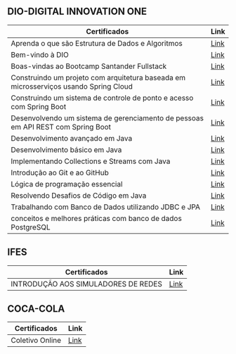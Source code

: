 ## DIO-DIGITAL INNOVATION ONE

| Certificados | Link |
| --- | --- |
| Aprenda o que são Estrutura de Dados e Algoritmos |[Link](https://github.com/joaojsrbr/Certificados/blob/master/DIO/Aprenda%20o%20que%20são%20Estrutura%20de%20Dados%20e%20Algoritmos.pdf)|
| Bem-vindo à DIO |[Link](https://github.com/joaojsrbr/Certificados/blob/master/DIO/Bem-vindo%20à%20DIO.pdf)|
| Boas-vindas ao Bootcamp Santander Fullstack |[Link](https://github.com/joaojsrbr/Certificados/blob/master/DIO/Boas-vindas%20ao%20Bootcamp%20Santander%20Fullstack.pdf)|
| Construindo um projeto com arquitetura baseada em microsserviços usando Spring Cloud |[Link](https://github.com/joaojsrbr/Certificados/blob/master/DIO/Construindo%20um%20projeto%20com%20arquitetura%20baseada%20em%20microsserviços%20usando%20Spring%20Cloud.pdf)|
| Construindo um sistema de controle de ponto e acesso com Spring Boot |[Link](https://github.com/joaojsrbr/Certificados/blob/master/DIO/Construindo%20um%20sistema%20de%20controle%20de%20ponto%20e%20acesso%20com%20Spring%20Boot.pdf)|
| Desenvolvendo um sistema de gerenciamento de pessoas em API REST com Spring Boot |[Link](https://github.com/joaojsrbr/Certificados/blob/master/DIO/Desenvolvendo%20um%20sistema%20de%20gerenciamento%20de%20pessoas%20em%20API%20REST%20com%20Spring%20Boot.pdf)|
| Desenvolvimento avançado em Java |[Link](https://github.com/joaojsrbr/Certificados/blob/master/DIO/Desenvolvimento%20avançado%20em%20Java.pdf)|
| Desenvolvimento básico em Java |[Link](https://github.com/joaojsrbr/Certificados/blob/master/DIO/Desenvolvimento%20básico%20em%20Java.pdf)|
| Implementando Collections e Streams com Java |[Link](https://github.com/joaojsrbr/Certificados/blob/master/DIO/Implementando%20Collections%20e%20Streams%20com%20Java.pdf)|
| Introdução ao Git e ao GitHub |[Link](https://github.com/joaojsrbr/Certificados/blob/master/DIO/Introdução%20ao%20Git%20e%20ao%20GitHub.pdf)|
| Lógica de programação essencial |[Link](https://github.com/joaojsrbr/Certificados/blob/master/DIO/Lógica%20de%20programação%20essencial.pdf)|
| Resolvendo Desafios de Código em Java |[Link](https://github.com/joaojsrbr/Certificados/blob/master/DIO/Resolvendo%20Desafios%20de%20Código%20em%20Java.pdf)|
| Trabalhando com Banco de Dados utilizando JDBC e JPA |[Link](https://github.com/joaojsrbr/Certificados/blob/master/DIO/Trabalhando%20com%20Banco%20de%20Dados%20utilizando%20JDBC%20e%20JPA.pdf)|
| conceitos e melhores práticas com banco de dados PostgreSQL |[Link](https://github.com/joaojsrbr/Certificados/blob/master/DIO/Bem-vindo%20à%20DIO.pdf)|

## IFES

| Certificados | Link |
| --- | --- |
| INTRODUÇÃO AOS SIMULADORES DE REDES |[Link](https://github.com/joaojsrbr/Certificados/blob/master/Ifes/Certificado%20ifes.pdf)|[Link](https://github.com/joaojsrbr/Certificados/blob/master/Ifes/INTRODUÇÃO%20AOS%20SIMULADORES%20DE%20REDES.pdf)|

## COCA-COLA

| Certificados | Link |
| --- | --- |
| Coletivo Online |[Link](https://github.com/joaojsrbr/Certificados/blob/master/Coca-Cola/Coca-Cola.pdf)|








